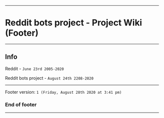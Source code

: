 
***

# Reddit bots project - Project Wiki (Footer)

***

## Info

Reddit - `June 23rd 2005-2020`

Reddit bots project - `August 24th 2208-2020`

***

Footer version: `1 (Friday, August 28th 2020 at 3:41 pm)`

### End of footer

***
